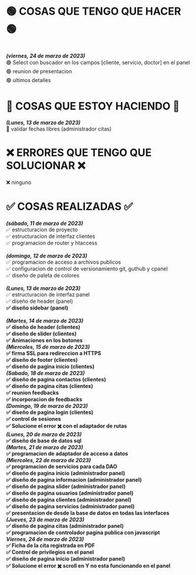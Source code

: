 # 🟢 COSAS QUE TENGO QUE HACER 🟢 <br>

<br>
<b><i>(viernes, 24 de marzo de 2023)</i></b><br>
🟢 Select con buscador en los campos [cliente, servicio, doctor] en el panel <br>
🟢 reunion de presentacion <br>
🟢 ultimos detalles <br>

# 🔴 COSAS QUE ESTOY HACIENDO 🔴

<b><i>(Lunes, 13 de marzo de 2023)</i></b><br>
🔴 validar fechas libres (administrador citas) <br>

# ❌ ERRORES QUE TENGO QUE SOLUCIONAR ❌

❌ ninguno

# ✅ COSAS REALIZADAS ✅

<b><i>(sábado, 11 de marzo de 2023)</i></b><br>
✅ estructuracion de proyecto<br>
✅ estructuracion de interfaz clientes<br>
✅ programacion de router y htaccess<br>
<br>
<b><i>(domingo, 12 de marzo de 2023)</i></b><br>
✅ programacion de acceso a archivos publicos<br>
✅ configuracion de control de versionamiento git, guthub y cpanel<br>
✅ diseño de paleta de colores<br>
<br>
<b><i>(Lunes, 13 de marzo de 2023)</i></b><br>
✅ estructuracion de interfaz panel<br>
✅ diseño de header (panel) <b><br>
✅ diseño sidebar (panel)<br>
<br>
<b><i>(Martes, 14 de marzo de 2023)</i></b><br>
✅ diseño de header (clientes)<br>
✅ diseño de slider (clientes)<br>
✅ Animaciones en los botones<br>
<b><i>(Miercoles, 15 de marzo de 2023)</i></b><br>
✅ firma SSL para redireccion a HTTPS <br>
✅ diseño de footer (clientes) <br>
✅ diseño de pagina inicio (clientes) <br>
<b><i>(Sabado, 18 de marzo de 2023)</i></b><br>
✅ diseño de pagina contactos (clientes) <br>
✅ diseño de pagina citas (clientes) <br>
✅ reunion feedbacks <br>
✅ incorporacion de feedbacks <br>
<b><i>(Domingo, 19 de marzo de 2023)</i></b><br>
✅ diseño de pagina login (clientes) <br>
✅ control de sesiones <br>
✅ Solucione el error ✖️ con el adaptador de rutas<br>
<b><i>(Lunes, 20 de marzo de 2023)</i></b><br>
✅ diseño de base de datos sql <br>
<b><i>(Martes, 21 de marzo de 2023)</i></b><br>
✅ programacion de adaptador de acceso a datos <br>
<b><i>(Miercoles, 22 de marzo de 2023)</i></b><br>
✅ programacion de servicios para cada DAO <br>
✅ diseño de pagina inicio (administrador panel) <br>
✅ diseño de pagina informacion (administrador panel) <br>
✅ diseño de pagina slider (administrador panel) <br>
✅ diseño de pagina usuarios (administrador panel) <br>
✅ diseño de pagina clientes (administrador panel) <br>
✅ diseño de pagina servicios (administrador panel) <br>
✅ presentacion de desde la base de datos en todas las interfaces <br>
<b><i>(Jueves, 23 de marzo de 2023)</i></b><br>
✅ diseño de pagina citas (administrador panel) <br>
✅ programacion de controlador pagina publica con javascript <br>
<b><i>Viernes, 24 de marzo de 2023)</i></b><br>
✅ Ficha de la cita registrada en PDF <br>
✅ Control de privilegios en el panel<br>
✅ diseño de pagina inicio (administrador panel) <br>
✅ Solucione el error ✖️ scroll en Y no esta funcionando en el panel<br>

